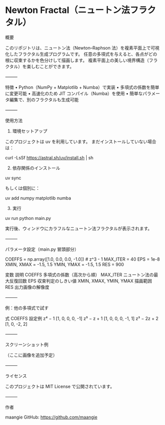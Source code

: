 # Newton Fractal（ニュートン法フラクタル）

概要

このリポジトリは、ニュートン法（Newton–Raphson 法）を複素平面上で可視化したフラクタル生成プログラムです。
任意の多項式を与えると、各点がどの根に収束するかを色分けして描画します。
複素平面上の美しい境界構造（フラクタル）を楽しむことができます。

⸻

特徴
	•	Python（NumPy + Matplotlib + Numba）で実装
	•	多項式の係数を簡単に変更可能
	•	高速化のため JIT コンパイル（Numba）を使用
	•	簡単なパラメータ編集で、別のフラクタルも生成可能

⸻

使用方法

1. 環境セットアップ

このプロジェクトは uv を利用しています。
まだインストールしていない場合は：

curl -LsSf https://astral.sh/uv/install.sh | sh

2. 依存関係のインストール

uv sync

もしくは個別に：

uv add numpy matplotlib numba

3. 実行

uv run python main.py

実行後、ウィンドウにカラフルなニュートン法フラクタルが表示されます。

⸻

パラメータ設定（main.py 冒頭部分）

COEFFS = np.array([1.0, 0.0, 0.0, -1.0])  # z^3 - 1
MAX_ITER = 40
EPS = 1e-8
XMIN, XMAX = -1.5, 1.5
YMIN, YMAX = -1.5, 1.5
RES = 900

変数	説明
COEFFS	多項式の係数（高次から順）
MAX_ITER	ニュートン法の最大反復回数
EPS	収束判定のしきい値
XMIN, XMAX, YMIN, YMAX	描画範囲
RES	出力画像の解像度


⸻

例：他の多項式で試す

式	COEFFS 設定例
z⁴ − 1	[1, 0, 0, 0, -1]
z⁵ − z + 1	[1, 0, 0, 0, -1, 1]
z³ − 2z + 2	[1, 0, -2, 2]


⸻

スクリーンショット例

（ここに画像を追加予定）

⸻

ライセンス

このプロジェクトは MIT License で公開されています。

⸻

作者

maangie
GitHub: https://github.com/maangie
